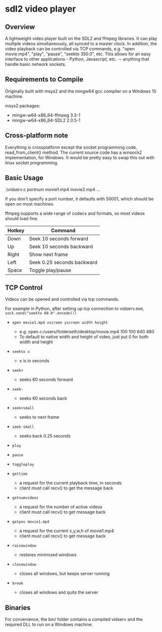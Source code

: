 # sdl2 video player

## Overview
A lightweight video player built on the SDL2 and ffmpeg libraries. It can play multiple videos simultaneously, all synced to a master clock.
In addition, the video playback can be controlled via TCP commands, e.g. "open movie.mp4", "play", "pause", "seekto 350.0", etc.
This allows for an easy interface to other applications - Python, Javascript, etc. -- anything that handle basic network sockets.

## Requirements to Compile
Originally built with msys2 and the mingw64 gcc compiler on a Windows 10 machine.

msys2 packages:
- mingw-w64-x86_64-ffmpeg 3.3-1
- mingw-w64-x86_64-SDL2 2.0.5-1

## Cross-platform note
Everything is crossplatform except the socket programming code, read_from_client() method. The current source code has a winsock2 implementation, for Windows. It would be pretty easy to swap this out with linux socket programming.

## Basic Usage
.\vidserv.c portnum movie1.mp4 movie2.mp4 ...

If you don't specify a port number, it defaults with 50001, which should be open on most machines.

ffmpeg supports a wide range of codecs and formats, so most videos should load fine.

| Hotkey | Command |
| ---    | --- |
| Down | Seek 10 seconds forward |
| Up | Seek 10 seconds backward |
| Right | Show next frame |
| Left | Seek 0.25 seconds backward |
| Space | Toggle play/pause |

## TCP Control

Videos can be opened and controlled via tcp commands.

For example in Python, after setting up tcp connection to vidserv.exe,
`sock.send("seekto 60.0".encode())`

- `open movie1.mp4 xscreen yscreen width height`
    - e.g. open c:/users/fosterseth/desktop/movie.mp4 100 100 640 480
    - To default to native width and height of video, just put 0 for both width and height
    
- `seekto x`
    - x is in seconds
 
- `seek+`
    - seeks 60 seconds forward
    
- `seek-`
    - seeks 60 seconds back
    
- `seek+small`
    - seeks to next frame
 
- `seek-small`
    - seeks back 0.25 seconds
    
- `play`

- `pause`

- `toggleplay`
    
- `gettime`
    - a request for the current playback time, in seconds
    - client must call recv() to get the message back

- `getnumvideos`
    - a request for the number of active videos
    - client must call recv() to get message back
    
- `getpos movie1.mp4`
    - a request for the current x,y,w,h of movie1.mp4
    - client must call recv() to get message back
    
- `raisewindow`
    - restores minimized windows
    
- `closewindow`
    - closes all windows, but keeps server running
    
- `break`
    - closes all windows and quits the server
 
 
## Binaries
For convenience, the bin/ folder contains a compiled vidserv and the required DLL to run on a Windows machine.
